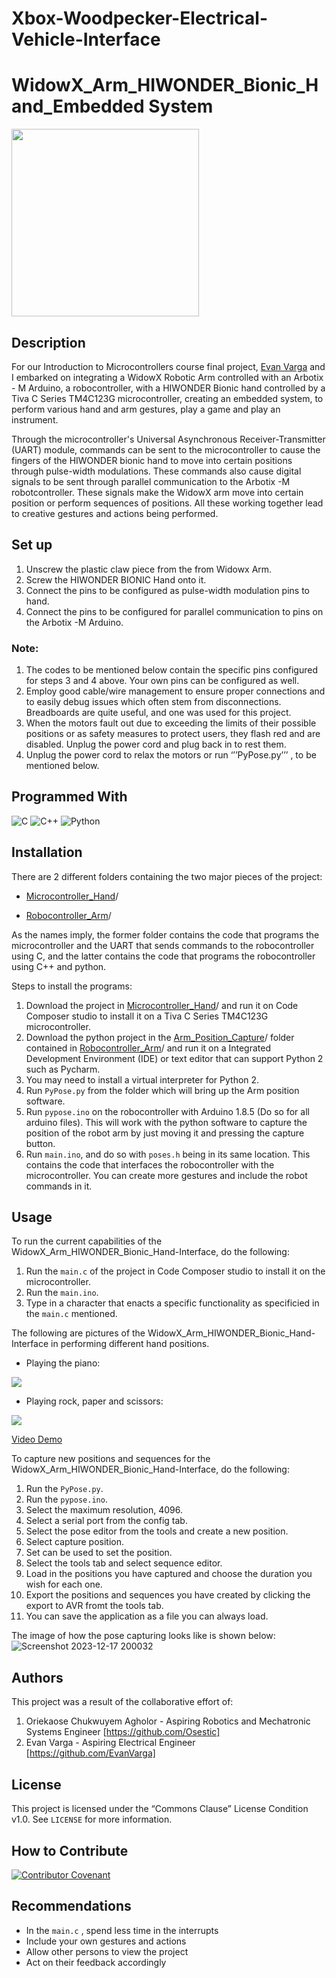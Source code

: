 # Xbox-Woodpecker-Electrical-Vehicle-Interface
# WidowX_Arm_HIWONDER_Bionic_Hand_Embedded System </h2>


<img src="https://github.com/Osestic/WidowX_Arm_HIWONDER_Bionic_Hand-Interface/assets/42704298/25f37eee-65a8-4e1e-a7c2-306f3ad84e96" width="300"/>

## Description
For our Introduction to Microcontrollers course final project, [Evan Varga](https://www.linkedin.com/in/evan-varga-2a21aa221/) and I embarked on integrating a WidowX Robotic Arm controlled with an Arbotix - M Arduino, a robocontroller, with a HIWONDER Bionic hand controlled by a Tiva C Series TM4C123G microcontroller, creating an embedded system, to perform various hand and arm gestures, play a game and play an instrument. 

Through the microcontroller's Universal Asynchronous Receiver-Transmitter (UART) module, commands can be sent to the microcontroller to cause the fingers of the HIWONDER bionic hand to move into certain positions through pulse-width modulations. These commands also cause digital signals to be sent through parallel communication to the Arbotix -M robotcontroller. These signals make the WidowX arm move into certain position or perform sequences of positions. All these working together lead to creative gestures and actions being performed.

## Set up
1.	Unscrew the plastic claw piece from the from Widowx Arm.
2.	Screw the HIWONDER BIONIC Hand onto it.
3.	Connect the pins to be configured as pulse-width modulation pins to hand.
4.	Connect the pins to be configured for parallel communication to pins on the Arbotix -M 
Arduino.

### Note:
1.	The codes to be mentioned below contain the specific pins configured for steps 3 and 4 above. Your own pins can be configured as well.
2.	Employ good cable/wire management to ensure proper connections and to easily debug issues which often stem from disconnections. Breadboards are quite useful, and one was used for this project.
3.	When the motors fault out due to exceeding the limits of their possible positions or as safety measures to protect users, they flash red and are disabled. Unplug the power cord and plug back in to rest them. 
4.	Unplug the power cord to relax the motors or run ‘’’PyPose.py’’’ , to be mentioned below.

## Programmed With

![C](https://img.shields.io/badge/c-%2300599C.svg?style=for-the-badge&logo=c&logoColor=white)
![C++](https://img.shields.io/badge/c++-%2300599C.svg?style=for-the-badge&logo=c%2B%2B&logoColor=white)
![Python](https://img.shields.io/badge/python-3670A0?style=for-the-badge&logo=python&logoColor=ffdd54)


## Installation
There are 2 different folders containing the two major pieces of the project:
- [Microcontroller_Hand](https://github.com/Osestic/WidowX_Arm_HIWONDER_Bionic_Hand-Interface/tree/main/Microcontroller_Hand)/

- [Robocontroller_Arm](https://github.com/Osestic/WidowX_Arm_HIWONDER_Bionic_Hand-Interface/tree/main/Robocontroller_Arm)/


As the names imply, the former folder contains the code that programs the microcontroller and the UART that sends commands to the robocontroller using C, and the latter contains the code that programs the robocontroller using C++ and python. 

Steps to install the programs:
1. Download the project in [Microcontroller_Hand](https://github.com/Osestic/WidowX_Arm_HIWONDER_Bionic_Hand-Interface/tree/main/Microcontroller_Hand)/ and run it on Code Composer studio to install it on a Tiva C Series TM4C123G microcontroller.
2. Download the python project in the [Arm_Position_Capture](https://github.com/Osestic/WidowX_Arm_HIWONDER_Bionic_Hand-Interface/tree/main/Robocontroller_Arm/Arm_Position_Capture)/ folder contained in [Robocontroller_Arm](https://github.com/Osestic/WidowX_Arm_HIWONDER_Bionic_Hand-Interface/tree/main/Robocontroller_Arm)/ and run it on a Integrated Development Environment (IDE) or text editor that can support Python 2 such as Pycharm.
3. You may need to install a virtual interpreter for Python 2.
4. Run ```PyPose.py``` from the folder which will bring up the Arm position software.
5. Run ```pypose.ino``` on the robocontroller with Arduino 1.8.5 (Do so for all arduino files). This will work with the python software to capture the position of the robot arm by just moving it and pressing the capture button.
6. Run ```main.ino```, and do so with ```poses.h``` being in its same location. This contains the code that interfaces the robocontroller with the microcontroller. You can create more gestures and include the robot commands in it.

## Usage
To run the current capabilities of the WidowX_Arm_HIWONDER_Bionic_Hand-Interface, do the following:
1. Run the ```main.c``` of the project in Code Composer studio to install it on the microcontroller.
2. Run the ```main.ino```.
3. Type in a character that enacts a specific functionality as specificied in the ```main.c``` mentioned.

The following are pictures of the  WidowX_Arm_HIWONDER_Bionic_Hand-Interface in performing different hand positions. 


- Playing the piano:
<img src="https://github.com/Osestic/WidowX_Arm_HIWONDER_Bionic_Hand-Interface/assets/42704298/cb93812d-9d59-4cbb-93cf-d6da717aa819">



- Playing rock, paper and scissors:
<img src="https://github.com/Osestic/WidowX_Arm_HIWONDER_Bionic_Hand-Interface/assets/42704298/20376c5a-8b07-44d5-b52b-3d32332adce1">

[Video Demo](https://youtu.be/vg_HYsMw0Hg) 

To capture new positions and sequences for the WidowX_Arm_HIWONDER_Bionic_Hand-Interface, do the following:
1. Run the ```PyPose.py```.
2. Run the ```pypose.ino```.
3. Select the maximum resolution, 4096.
4. Select a serial port from the config tab.
5. Select the pose editor from the tools and create a new position.
6. Select capture position.
7. Set can be used to set the position.
8. Select the tools tab and select sequence editor.
9. Load in the positions you have captured and choose the duration you wish for each one.
10. Export the positions and sequences you have created by clicking the export to AVR fromt the tools tab.
11. You can save the application as a file you can always load.

The image of how the pose capturing looks like is shown below:
![Screenshot 2023-12-17 200032](https://github.com/Osestic/WidowX_Arm_HIWONDER_Bionic_Hand-Interface/assets/42704298/a565100c-5b07-490d-9a5a-44bf54016e5d)

 
## Authors
This project was a result of the collaborative effort of:
1. Oriekaose Chukwuyem Agholor - Aspiring Robotics and Mechatronic Systems Engineer [https://github.com/Osestic]
2. Evan Varga - Aspiring Electrical Engineer [https://github.com/EvanVarga]

## License
This project is licensed under the “Commons Clause” License Condition v1.0. See ```LICENSE``` for more information.


## How to Contribute
[![Contributor Covenant](https://img.shields.io/badge/Contributor%20Covenant-2.1-4baaaa.svg)](code_of_conduct.md)


## Recommendations
- In the ```main.c``` , spend less time in the interrupts
- Include your own gestures and actions
- Allow other persons to view the project
- Act on their feedback accordingly

